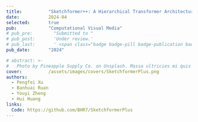 ```yaml
---
title:          "Sketchformer++: A Hierarchical Transformer Architecture for Vector Sketch Representation"
date:           2024-04
selected:       true
pub:            "Computational Visual Media"
# pub_pre:        "Submitted to "
# pub_post:       'Under review.'
# pub_last:       ' <span class="badge badge-pill badge-publication badge-success">Spotlight</span>'
pub_date:       "2024"

# abstract: >-
#   Photo by Pineapple Supply Co. on Unsplash. Massa ultricies mi quis hendrerit dolor magna. Arcu non odio euismod lacinia at quis risus sed. Et tortor at risus viverra. Enim neque volutpat ac tincidunt. Dictum varius duis at consectetur lorem donec.
cover:          /assets/images/covers/SketchformerPlus.png
authors:
  - Pengfei Xu
  - Banhuai Ruan
  - Youyi Zheng
  - Hui Huang
links:
  Code: https://github.com/BHR7/SketchformerPlus
---
```

